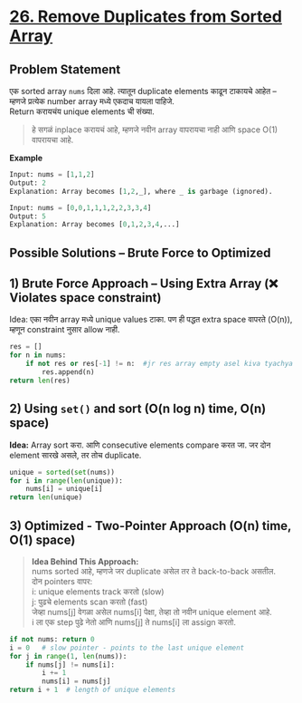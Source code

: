 # [26. Remove Duplicates from Sorted Array](https://leetcode.com/problems/remove-duplicates-from-sorted-array/description/)

## Problem Statement
एक sorted array `nums` दिला आहे. त्यातून duplicate elements काढून टाकायचे आहेत – म्हणजे प्रत्येक number array मध्ये एकदाच यायला पाहिजे.  
Return करायचंय unique elements ची संख्या.  
> हे सगळं inplace करायचं आहे, म्हणजे नवीन array वापरायचा नाही आणि space O(1) वापरायचा आहे.

**Example**
```python
Input: nums = [1,1,2]
Output: 2  
Explanation: Array becomes [1,2,_], where _ is garbage (ignored).
```
```python
Input: nums = [0,0,1,1,1,2,2,3,3,4]
Output: 5  
Explanation: Array becomes [0,1,2,3,4,...]
```
## Possible Solutions – Brute Force to Optimized
## 1) Brute Force Approach – Using Extra Array (❌ Violates space constraint)  
Idea: एका नवीन array मध्ये unique values टाका. पण ही पद्धत extra space वापरते (O(n)), म्हणून constraint नुसार allow नाही.
```python
res = []
for n in nums:
    if not res or res[-1] != n:  #jr res array empty asel kiva tyachya shevtcha element ha n nasel
        res.append(n)
return len(res)
```
## 2) Using `set()` and sort  (O(n log n) time, O(n) space) 
**Idea:** Array sort करा. आणि consecutive elements compare करत जा. जर दोन element सारखे असले, तर तोच duplicate.  
```python
unique = sorted(set(nums))
for i in range(len(unique)):  
    nums[i] = unique[i]
return len(unique)
```

## 3) Optimized - Two-Pointer Approach (O(n) time, O(1) space)  

> **Idea Behind This Approach:**  
> nums sorted आहे, म्हणजे जर duplicate असेल तर ते back-to-back असतील.  
> दोन pointers वापर:  
> i: unique elements track करतो (slow)  
> j: पुढचे elements scan करतो (fast)  
> जेव्हा nums[j] वेगळा असेल nums[i] पेक्षा, तेव्हा तो नवीन unique element आहे.  
> i ला एक step पुढे नेतो आणि nums[j] ते nums[i] ला assign करतो.  

```python
if not nums: return 0  
i = 0   # slow pointer - points to the last unique element
for j in range(1, len(nums)):  
    if nums[j] != nums[i]:
        i += 1
        nums[i] = nums[j]  
return i + 1  # length of unique elements
```

